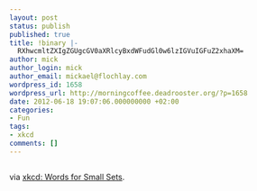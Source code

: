 ```yaml
---
layout: post
status: publish
published: true
title: !binary |-
  RXhwcmltZXIgZGUgcGV0aXRlcyBxdWFudGl0w6lzIGVuIGFuZ2xhaXM=
author: mick
author_login: mick
author_email: mickael@flochlay.com
wordpress_id: 1658
wordpress_url: http://morningcoffee.deadrooster.org/?p=1658
date: 2012-06-18 19:07:06.000000000 +02:00
categories:
- Fun
tags:
- xkcd
comments: []
---
```

<p style="text-align: center;"><a href="http://xkcd.com/1070/"><img src='http://morningcoffee.deadrooster.org/wp-content/uploads/2012/06/words_for_small_sets.png' alt='' /></a></p>
via <a href="http://xkcd.com/1070/">xkcd: Words for Small Sets</a>.
